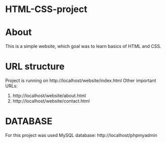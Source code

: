 # HTML-CSS-project
# About
This is a simple website, which goal was to learn basics of HTML and CSS.
# URL structure
Project is running on http://localhost/website/index.html
Other important URLs:
1) http://localhost/website/about.html
2) http://localhost/website/contact.html
# DATABASE
For this project was used MySQL database: http://localhost/phpmyadmin
